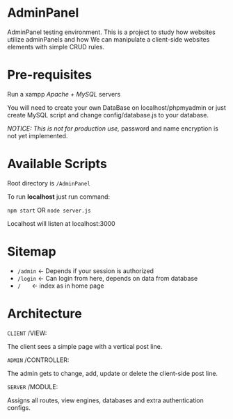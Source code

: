 # AdminPanel

AdminPanel testing environment.
This is a project to study how websites utilize adminPanels 
and how We can manipulate a client-side websites elements with
simple CRUD rules.

# Pre-requisites

Run a xampp *Apache + MySQL* servers 

You will need to create your own DataBase on
localhost/phpmyadmin or just create MySQL script
and change config/database.js to your database.

*NOTICE:* _This is not for production use,_ 
password and name encryption is not yet implemented.

# Available Scripts

Root directory is `/AdminPanel`

To run **localhost** just run command:

`npm start` OR `node server.js`

Localhost will listen at localhost:3000

# Sitemap

+ `/admin` <- Depends if your session is authorized
+ `/login` <- Can login from here, depends on data from database
+ ` /    ` <- index as in home page 

# Architecture

`CLIENT`  /VIEW:

The client sees a simple page with a vertical post line.

`ADMIN`   /CONTROLLER:

The admin gets to change, add, update or delete the client-side post line.

`SERVER`  /MODULE:

Assigns all routes, view engines, databases and extra authentication configs.
